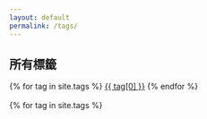 ```yaml
---
layout: default
permalink: /tags/
---
```



<div class="container">
    <h2>所有標籤</h2>
</div>	
<div class=" container">
  <div>
    {% for tag in site.tags %}
    <a href="#{{ tag[0] | slugify }}" class="post-tag">{{ tag[0] }}</a>
    {% endfor %}
  </div>
  <br/>
  
  <div class="">
    {% for tag in site.tags %}	
	<div class="tag-item" id="tag-group-{{ tag[0] | slugify }}" >
	
    <h3 id="{{ tag[0] | slugify }}">{{ tag[0] }}</h3>
	
    {% for post in tag[1] %}
     {% include article-content.html %}
    {% endfor %}
    </div>
    {% endfor %}
	
  </div>	  
</div>

<style>
.tag-item{
display:none;
}

</style>

<script>
var showTagContent = function(){
	var array = document.getElementsByClassName("tag-item")

		for (let i=0; i<array.length; i++) {
		array[i].style.display ='none';
		}			 
			  
		var showEle =  document.getElementById('tag-group-' + decodeURIComponent(location.hash.replace('#','')))
		
		if(showEle)
		{
		showEle.style.display = "block";
		}
}
    
window.onhashchange = function () {              
	showTagContent()
}
         
    
window.onload = function() {
  showTagContent()
};

</script>